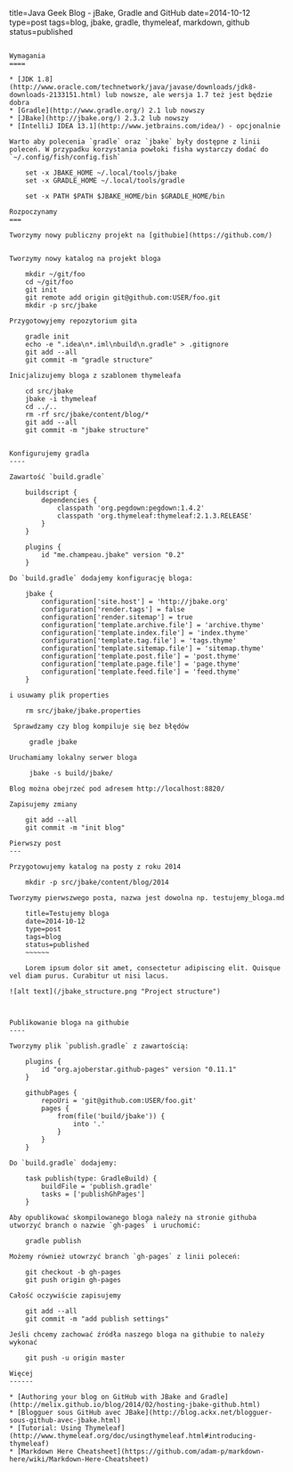 title=Java Geek Blog - jBake, Gradle and GitHub
date=2014-10-12
type=post
tags=blog, jbake, gradle, thymeleaf, markdown, github
status=published
~~~~~~

Wymagania
====

* [JDK 1.8](http://www.oracle.com/technetwork/java/javase/downloads/jdk8-downloads-2133151.html) lub nowsze, ale wersja 1.7 też jest będzie dobra
* [Gradle](http://www.gradle.org/) 2.1 lub nowszy
* [JBake](http://jbake.org/) 2.3.2 lub nowszy
* [IntelliJ IDEA 13.1](http://www.jetbrains.com/idea/) - opcjonalnie

Warto aby polecenia `gradle` oraz `jbake` były dostępne z linii poleceń. W przypadku korzystania powłoki fisha wystarczy dodać do `~/.config/fish/config.fish`

    set -x JBAKE_HOME ~/.local/tools/jbake
    set -x GRADLE_HOME ~/.local/tools/gradle
    
    set -x PATH $PATH $JBAKE_HOME/bin $GRADLE_HOME/bin

Rozpoczynamy
===

Tworzymy nowy publiczny projekt na [githubie](https://github.com/)


Tworzymy nowy katalog na projekt bloga

    mkdir ~/git/foo
    cd ~/git/foo
    git init
    git remote add origin git@github.com:USER/foo.git    
    mkdir -p src/jbake

Przygotowyjemy repozytorium gita    
    
    gradle init    
    echo -e ".idea\n*.iml\nbuild\n.gradle" > .gitignore
    git add --all
    git commit -m "gradle structure"

Inicjalizujemy bloga z szablonem thymeleafa

    cd src/jbake
    jbake -i thymeleaf
    cd ../..
    rm -rf src/jbake/content/blog/*    
    git add --all
    git commit -m "jbake structure"

    
Konfigurujemy gradla
----
        
Zawartość `build.gradle`
    
    buildscript {
        dependencies {
            classpath 'org.pegdown:pegdown:1.4.2'
            classpath 'org.thymeleaf:thymeleaf:2.1.3.RELEASE'
        }
    }
    
    plugins {
        id "me.champeau.jbake" version "0.2"
    }

Do `build.gradle` dodajemy konfigurację bloga:

    jbake {
        configuration['site.host'] = 'http://jbake.org'
        configuration['render.tags'] = false
        configuration['render.sitemap'] = true
        configuration['template.archive.file'] = 'archive.thyme'
        configuration['template.index.file'] = 'index.thyme'
        configuration['template.tag.file'] = 'tags.thyme'
        configuration['template.sitemap.file'] = 'sitemap.thyme'
        configuration['template.post.file'] = 'post.thyme'
        configuration['template.page.file'] = 'page.thyme'
        configuration['template.feed.file'] = 'feed.thyme'
    }

i usuwamy plik properties

    rm src/jbake/jbake.properties        

 Sprawdzamy czy blog kompiluje się bez błędów
 
     gradle jbake
     
Uruchamiamy lokalny serwer bloga
     
     jbake -s build/jbake/
     
Blog można obejrzeć pod adresem http://localhost:8820/     
     
Zapisujemy zmiany

    git add --all
    git commit -m "init blog"

Pierwszy post
---

Przygotowujemy katalog na posty z roku 2014

    mkdir -p src/jbake/content/blog/2014
    
Tworzymy pierwszwego posta, nazwa jest dowolna np. testujemy_bloga.md

    title=Testujemy bloga
    date=2014-10-12
    type=post
    tags=blog
    status=published
    ~~~~~~
    
    Lorem ipsum dolor sit amet, consectetur adipiscing elit. Quisque vel diam purus. Curabitur ut nisi lacus.

![alt text](/jbake_structure.png "Project structure")



Publikowanie bloga na githubie
----

Tworzymy plik `publish.gradle` z zawartością:

    plugins {
        id "org.ajoberstar.github-pages" version "0.11.1"
    }
    
    githubPages {
        repoUri = 'git@github.com:USER/foo.git'
        pages {
            from(file('build/jbake')) {
                into '.'
            }
        }
    }

Do `build.gradle` dodajemy:

    task publish(type: GradleBuild) {
        buildFile = 'publish.gradle'
        tasks = ['publishGhPages']
    }

Aby opublikować skompilowanego bloga należy na stronie githuba utworzyć branch o nazwie `gh-pages` i uruchomić:

    gradle publish
    
Możemy również utowrzyć branch `gh-pages` z linii poleceń:
    
    git checkout -b gh-pages
    git push origin gh-pages
    
Całość oczywiście zapisujemy
    
    git add --all
    git commit -m "add publish settings"

Jeśli chcemy zachować źródła naszego bloga na githubie to należy wykonać

    git push -u origin master
    
Więcej
------

* [Authoring your blog on GitHub with JBake and Gradle](http://melix.github.io/blog/2014/02/hosting-jbake-github.html)
* [Blogguer sous GitHub avec JBake](http://blog.ackx.net/blogguer-sous-github-avec-jbake.html)
* [Tutorial: Using Thymeleaf](http://www.thymeleaf.org/doc/usingthymeleaf.html#introducing-thymeleaf)
* [Markdown Here Cheatsheet](https://github.com/adam-p/markdown-here/wiki/Markdown-Here-Cheatsheet)